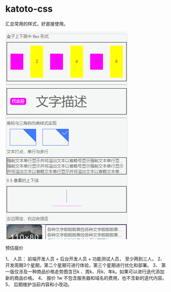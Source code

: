 # katoto-css
汇总常用的样式，好直接使用。

![view](https://raw.githubusercontent.com/katoto/katoto-css/master/static/img/view.jpg)


预估报价

1、	人员： 前端开发人员 + 后台开发人员 + 功能测试人员，  至少两到三人。
2、	开发周期3个星期，第二个星期可进行体验，第三个星期进行优化和部署。
3、	第一版仅涉及一种商品价格走势图含日k 、周k、月k、年k。如果可以进行迭代添加新的商品价格。
4、	报价 1w 不包含服务器和域名的费用，也不含新的迭代内容。
5、	后期维护当前内容和小改动。
